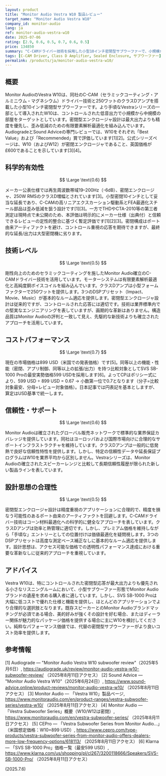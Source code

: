 ```yaml
---
layout: product
title: "Monitor Audio Vestra W10 製品レビュー"
target_name: "Monitor Audio Vestra W10"
company_id: monitor-audio
lang: ja
ref: monitor-audio-vestra-w10
date: 2025-07-06
rating: [2.9, 0.6, 0.5, 0.7, 0.6, 0.5]
price: 134850
summary: "C-CAMドライバー技術を採用した小型10インチ密閉型サブウーファーで、小規模から中規模の部屋でコントロールされた低音パフォーマンスを提供し、Monitor Audioのサブウーファーラインアップへの手頃なエントリーモデルとして位置付けられています。"
tags: [C-CAM Driver, Class D Amplifier, Sealed Enclosure, サブウーファー]
permalink: /products/ja/monitor-audio-vestra-w10/
---
```

## 概要

Monitor AudioのVestra W10は、同社のC-CAM（セラミックコーティング・アルミニウム・マグネシウム）ドライバー技術と250ワットのクラスDアンプを搭載した小型10インチ密閉型サブウーファーです。より手頃なVestraシリーズの一部として導入されたW10は、コントロールされた低音出力で小規模から中規模の部屋をターゲットとしています。密閉型エンクロージャ設計は最大出力よりも精度を優先し、歪み低減のための有限要素解析最適化を組み込んでいます。AudiogradeとSound Adviceの専門レビューでは、W10をそれぞれ「Best Value」および「Recommended」賞で評価しています[1][2]。公式シリーズページは、W10（およびW12）が密閉エンクロージャであること、英国価格が£600であることを示しています[3][4]。

## 科学的有効性

$$ \Large \text{0.6} $$

メーカー公表仕様では再生周波数帯域19–200Hz（-6dB）、密閉エンクロージャ、250W RMSのクラスD増幅とされています[3]。小型密閉10インチとして妥当な延長であり、C-CAMの高リニアエクスカーション駆動系とFEA最適化スチール部品は歪み低減を狙う設計です[1][3]。一方でTHDやCTA-2010等の第三者測定は現時点で未公開のため、本評価は明示的にメーカー仕様（出典付）と信頼できるレビューの定性的整合に基づく暫定評価です[1][2][3]。密閉構成はポート由来アーティファクトを避け、コントロール重視の応答を期待できますが、最終的な延長/出力は大型密閉機に劣ります。

## 技術レベル

$$ \Large \text{0.5} $$

剛性向上のためのセラミックコーティングを施したMonitor Audio確立のC-CAMドライバー技術を活用しています。モーターシステムは有限要素解析最適化と高純度銅ボイスコイルを組み込んでいます。クラスDアンプは小型フォームファクターで250ワットを提供します。3つのDSPプリセット（Impact、Movie、Music）が基本的なルーム適応を提供します。密閉型エンクロージャ設計は従来的ですが、コントロールされた応答には適切です。技術は業界標準内での堅実なエンジニアリングを表していますが、画期的な革新はありません。構造品質はMonitor Audioの評判と一致して見え、先駆的な新技術よりも確立されたアプローチを活用しています。

## コストパフォーマンス

$$ \Large \text{0.7} $$

現在の市場価格は899 USD（米国での発表価格）です[5]。同等以上の機能・性能（密閉、アプリ制御、同等以上の拡張/出力）を持つ比較対象としてSVS SB-1000 Proの最安実勢価格599 USDを採用します[6]。よってCPはポリシー式により、599 USD ÷ 899 USD = 0.67 → 小数第一位で0.7となります（分子=比較対象最安、分母=レビュー対象価格）。日本記事では円表記を基本としますが、算定はUSD基準で統一します。

## 信頼性・サポート

$$ \Large \text{0.6} $$

Monitor Audioは確立されたグローバル販売ネットワークで標準的な業界保証カバレッジを提供しています。同社はヨーロッパおよび国際市場向けに合理的なサポートインフラストラクチャを維持しています。クラスDアンプは一般的に低発熱で良好な信頼性特性を提供します。しかし、特定の信頼性データや延長保証プログラムはW10を業界平均から区別しません。Vestraシリーズは、Monitor Audioの確立されたスピーカーレンジと比較して長期信頼性履歴が限られた新しい製品ラインを表しています。

## 設計思想の合理性

$$ \Large \text{0.5} $$

密閉型エンクロージャ設計は精度重視のアプリケーションに合理的で、精度を損なう可能性のあるポート由来のアーティファクトを回避します。C-CAMドライバー技術はコーン材料最適化への科学的に健全なアプローチを表しています。クラスDアンプは効率と熱管理に適切です。しかし、プレミアム価格を維持しながら「手頃な」エントリーとしての位置付けは価値最適化を疑問視します。3つのDSPプリセットは高度な測定ベース補正なしに基本的なルーム適応を提供します。設計思想は、アクセス可能な価格での透明性パフォーマンス達成における重要な革新なしに従来的アプローチを重視しています。

## アドバイス

Vestra W10は、特にコントロールされた密閉型応答が最大出力よりも優先される小さなリスニングルームにおいて、小型サブウーファー形態でMonitor Audioブランドの遺産を求める購入者に適しています。しかし、SVS SB-1000 Proは大幅に低コストで優れた仕様と機能を提供し、ほとんどのアプリケーションでより合理的な選択肢となります。既存スピーカーとのMonitor Audioブランドマッチングが必須である場合、美的好みが強くその設計を好む場合、またはディーラー関係が魅力的なパッケージ価格を提供する場合に主にW10を検討してください。純粋なパフォーマンス価値では、代替の密閉型サブウーファーがより良いコスト効率を提供します。

## 参考情報

[1] Audiograde — "Monitor Audio Vestra W10 subwoofer review"（2025年5月6日）, https://audiograde.uk/review/monitor-audio-vestra-w10-subwoofer-review/ （2025年8月11日アクセス）
[2] Sound Advice — "Monitor Audio Vestra W10"（2025年6月24日）, https://www.sound-advice.online/product-reviews/monitor-audio-vestra-w10/ （2025年8月11日アクセス）
[3] Monitor Audio — 「Vestra W10」製品ページ, https://www.monitoraudio.com/en/product-ranges/vestra-subwoofer-series/vestra-w10/ （2025年8月11日アクセス）
[4] Monitor Audio — 「Vestra Subwoofer Series」概要（W10/W12は密閉）, https://www.monitoraudio.com/en/vestra-subwoofer-series/ （2025年8月11日アクセス）
[5] CEPro — 「Vestra Subwoofer Series from Monitor Audio…」（米国想定価格：W10=899 USD）, https://www.cepro.com/type-products/vestra-subwoofer-series-from-monitor-audio-offers-dealers-more-low-frequency-options/618113/ （2025年8月11日アクセス）
[6] Klarna — 「SVS SB-1000 Pro」価格一覧（最安599 USD）, https://www.klarna.com/us/shopping/pl/cl267/3200118666/Speakers/SVS-SB-1000-Pro/ （2025年8月11日アクセス）

(2025.7.6)